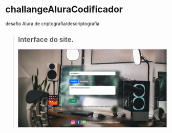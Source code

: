 # challangeAluraCodificador
desafio Alura de criptografia/descriptografia

> ## Interface do site.
> ![site.png](img%2Fsite.png)
